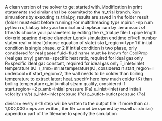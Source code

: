 
A clean version of the solver to get started with.
Modification in print statements and similar shall be commited to the rs_trial branch.
Run simulations by executing rs_trial.py, results are saved in the folder result (folder must exist before running)
For multithreading type mpirun -np num python rs_trial.py into your terminal and replace num by the amount of trheads
choose your parameters by editing the rs_trial.py file:
L=pipe length
dx=grid spacing
d=pipe diameter
t_end= simulation end time
cfl=cfl number
state= real or ideal (choose equation of state)
start_region= type 1 if initial condition is single phase, or 2 if initial condition is two phase, only considered for real gases
fluid=fluid name must be known for CoolProp (real gas only)
gamma=specific heat ratio, required for ideal gas only
R=specific ideal gas constant, required for ideal gas only
T_inlet=inlet temperature (K)
T_amb=initial temperature(K), considered if start_region=1
undercool= if start_region=2, the wall needs to be colder than boiling temperature to extract latent heat, specify here how much colder (K) than boiling temperature
q_init=initial steam quality, considered if start_region==2
p_amb=initial pressure (Pa)
u_inlet=inlet (and initial) velocity (m/s)
p_inlet=inlet pressure (Pa)
p_outlet=outlet pressure (Pa)

divisor= every n-th step will be written to the output file (if more than ca. 1,000,000 steps are written, the file cannot be opened by excell or similar)
appendix= part of the filename to specify the simulation
